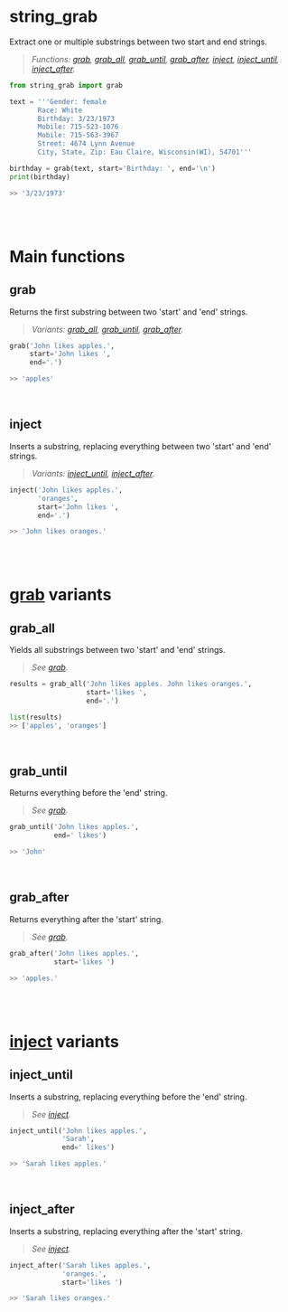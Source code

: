 # string_grab

Extract one or multiple substrings between two start and end strings.

> *Functions: [grab](#grab), [grab_all](#grab_all), [grab_until](#grab_until), [grab_after](#grab_after), [inject](#inject), [inject_until](#inject_until), [inject_after](#inject_after).*

```python
from string_grab import grab

text = '''Gender: female
       Race: White
       Birthday: 3/23/1973
       Mobile: 715-523-1076
       Mobile: 715-563-3967
       Street: 4674 Lynn Avenue
       City, State, Zip: Eau Claire, Wisconsin(WI), 54701'''

birthday = grab(text, start='Birthday: ', end='\n')
print(birthday)

>> '3/23/1973'
```

<br>
<br>

# Main functions

## grab

Returns the first substring between two 'start' and 'end' strings.

> *Variants: [grab_all](#grab_all), [grab_until](#grab_until), [grab_after](#grab_after).*

```python
grab('John likes apples.',
     start='John likes ',
     end='.')

>> 'apples'
```

<br>

## inject

Inserts a substring, replacing everything between two 'start' and 'end' strings.

> *Variants: [inject_until](#inject_until), [inject_after](#inject_after).*

```python
inject('John likes apples.',
       'oranges',
       start='John likes ',
       end='.')

>> 'John likes oranges.'
```

<br>
<br>

# [grab](#grab) variants

## grab_all

Yields all substrings between two 'start' and 'end' strings.

> *See [grab](#grab).*

```python
results = grab_all('John likes apples. John likes oranges.',
                   start='likes ',
                   end='.')

list(results)
>> ['apples', 'oranges']
```

<br>

## grab_until

Returns everything before the 'end' string.

> *See [grab](#grab).*

```python
grab_until('John likes apples.',
           end=' likes')

>> 'John'
```

<br>

## grab_after

Returns everything after the 'start' string.

> *See [grab](#grab).*

```python
grab_after('John likes apples.',
           start='likes ')

>> 'apples.'
```

<br>
<br>

# [inject](#inject) variants

## inject_until

Inserts a substring, replacing everything before the 'end' string.

> *See [inject](#inject).*

```python
inject_until('John likes apples.',
             'Sarah',
             end=' likes')

>> 'Sarah likes apples.'
```

<br>

## inject_after

Inserts a substring, replacing everything after the 'start' string.

> *See [inject](#inject).*

```python
inject_after('Sarah likes apples.',
             'oranges.',
             start='likes ')

>> 'Sarah likes oranges.'
```
